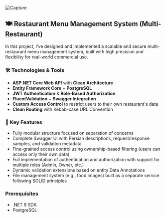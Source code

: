 ![Capture](https://github.com/user-attachments/assets/234a267c-1efc-496a-9c0d-f042d704e4a7)

## 🍽️ Restaurant Menu Management System (Multi-Restaurant)

In this project, I've designed and implemented a scalable and secure multi-restaurant menu management system, built with high precision and flexibility for real-world commercial use.

### 🛠️ Technologies & Tools

- **ASP.NET Core Web API** with **Clean Architecture**
- **Entity Framework Core** + **PostgreSQL**
- **JWT Authentication** & **Role-Based Authorization**
- **FluentValidation** + **Swagger Integration**
- **Custom Access Control** to restrict users to their own restaurant's data
- **Clean Routing** with Kebab-case URL Convention

### 🚀 Key Features

- Fully modular structure focused on separation of concerns
- Complete Swagger UI with Persian descriptions, request/response samples, and validation metadata
- Fine-grained access control using ownership-based filtering (users can access only their own data)
- Full implementation of authentication and authorization with support for multiple roles (Admin, Owner, etc.)
- Dynamic validation extensions based on entity Data Annotations
- File management system (e.g., food images) built as a separate service following SOLID principles

### Prerequisites
- .NET 9 SDK
- PostgreSQL
